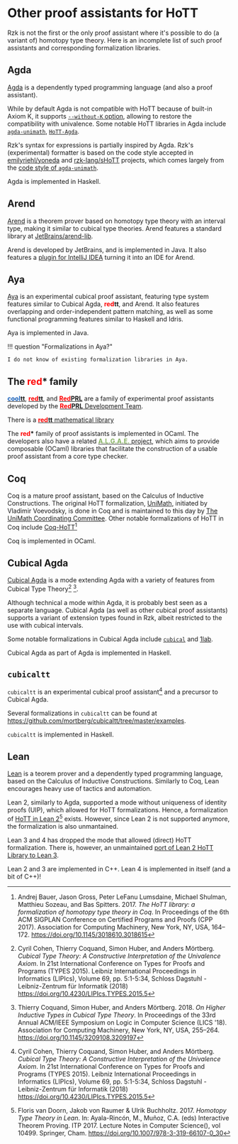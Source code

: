 # Other proof assistants for HoTT

Rzk is not the first or the only proof assistant where it's possible to do (a variant of) homotopy type theory.
Here is an incomplete list of such proof assistants and corresponding formalization libraries.

## Agda

[Agda](https://agda.readthedocs.io/en/latest/) is a dependently typed programming language (and also a proof assistant).

While by default Agda is not compatible with HoTT because of built-in Axiom K,
it supports [`--without-K` option](https://agda.readthedocs.io/en/v2.6.1/language/without-k.html#without-k), allowing to restore the compatibility with univalence.
Some notable HoTT libraries in Agda include [`agda-unimath`](https://unimath.github.io/agda-unimath/),
[`HoTT-Agda`](https://github.com/hott/hott-agda/).

Rzk's syntax for expressions is partially inspired by Agda.
Rzk's (experimental) formatter is based on the code style accepted in [emilyriehl/yoneda](https://github.com/emilyriehl/yoneda) and [rzk-lang/sHoTT](https://github.com/rzk-lang/sHoTT) projects,
which comes largely from the [code style of `agda-unimath`](https://unimath.github.io/agda-unimath/CODINGSTYLE.html).

Agda is implemented in Haskell.

## Arend

[Arend](https://arend-lang.github.io) is a theorem prover based on homotopy type theory with an interval type,
making it similar to cubical type theories. Arend features a standard library at [JetBrains/arend-lib](https://github.com/JetBrains/arend-lib).

Arend is developed by JetBrains, and is implemented in Java.
It also features a [plugin for IntelliJ IDEA](https://arend-lang.github.io/about/intellij-features) turning it into an IDE for Arend.

## Aya

[Aya](https://www.aya-prover.org) is an experimental cubical proof assistant,
featuring type system features similar to Cubical Agda, <b><span style="color: red">red</span>tt</b>, and Arend.
It also features overlapping and order-independent pattern matching, as well as
some functional programming features similar to Haskell and Idris.

Aya is implemented in Java.

!!! question "Formalizations in Aya?"

    I do not know of existing formalization libraries in Aya.

## The <b><span style="color: red">red</span>*</b> family

[<b><span style="color: #135cb7;">cool</span>tt</b>](https://github.com/redprl/cooltt), [<b><span style="color: red">red</span>tt</b>](https://github.com/redprl/redtt), and [<b><span style="color: red">Red</span>PRL</b>](https://redprl.readthedocs.io/en/latest/) are a family of experimental proof assistants developed by the [<b><span style="color: red">Red</span>PRL</b> Development Team](https://redprl.org).

There is a [<b><span style="color: red">red</span>tt</b> mathematical library](https://github.com/RedPRL/redtt/tree/master/library)

The <b><span style="color: red">red</span>*</b> family of proof assistants is implemented in OCaml.
The developers also have a related [<b><span style="color: rgb(133, 177, 96);">A.L.G.A.E.<span></b> project](https://redprl.org/#algae),
which aims to provide composable (OCaml) libraries that facilitate the construction of a usable proof assistant from a core type checker.

## Coq

Coq is a mature proof assistant, based on the Calculus of Inductive Constructions.
The original HoTT formalization, [UniMath](https://github.com/UniMath/UniMath),
initiated by Vladimir Voevodsky, is done in Coq and is maintained to this day by
[The UniMath Coordinating Committee](https://github.com/UniMath/UniMath#the-unimath-coordinating-committee).
Other notable formalizations of HoTT in Coq include [Coq-HoTT](https://github.com/HoTT/Coq-HoTT)[^3]

Coq is implemented in OCaml.

## Cubical Agda
[Cubical Agda](https://agda.readthedocs.io/en/latest/language/cubical.html) is a mode extending Agda with a variety of features from Cubical Type Theory[^1] [^2].

Although technical a mode within Agda, it is probably best seen as a separate language.
Cubical Agda (as well as other cubical proof assistants) supports a variant of extension types found in Rzk,
albeit restricted to the use with cubical intervals.

Some notable formalizations in Cubical Agda include [`cubical`](https://github.com/agda/cubical) and [1lab](https://1lab.dev).

Cubical Agda as part of Agda is implemented in Haskell.

## `cubicaltt`

`cubicaltt` is an experimental cubical proof assistant[^1] and a precursor to Cubical Agda.

Several formalizations in `cubicaltt` can be found at <https://github.com/mortberg/cubicaltt/tree/master/examples>.

`cubicaltt` is implemented in Haskell.

## Lean

[Lean](https://lean-lang.org) is a teorem prover and a dependently typed programming language, based on the Calculus of Inductive Constructions.
Similarly to Coq, Lean encourages heavy use of tactics and automation.

Lean 2, similarly to Agda, supported a mode without uniqueness of identity proofs (UIP),
which allowed for HoTT formalizations.
Hence, a formalization of [HoTT in Lean 2](https://github.com/leanprover/lean2/tree/master/hott)[^4] exists.
However, since Lean 2 is not supported anymore, the formalization is also unmantained.

Lean 3 and 4 has dropped the mode that allowed (direct) HoTT formalization.
There is, however, an unmaintained [port of Lean 2 HoTT Library to Lean 3](https://github.com/gebner/hott3).

Lean 2 and 3 are implemented in C++.
Lean 4 is implemented in itself (and a bit of C++)!

[^1]:
    Cyril Cohen, Thierry Coquand, Simon Huber, and Anders Mörtberg.
    _Cubical Type Theory: A Constructive Interpretation of the Univalence Axiom_.
    In 21st International Conference on Types for Proofs and Programs (TYPES 2015).
    Leibniz International Proceedings in Informatics (LIPIcs), Volume 69, pp. 5:1-5:34, Schloss Dagstuhl - Leibniz-Zentrum für Informatik (2018)
    <https://doi.org/10.4230/LIPIcs.TYPES.2015.5>

[^2]:
    Thierry Coquand, Simon Huber, and Anders Mörtberg.
    2018. _On Higher Inductive Types in Cubical Type Theory_.
    In Proceedings of the 33rd Annual ACM/IEEE Symposium on Logic in Computer Science (LICS '18).
    Association for Computing Machinery, New York, NY, USA, 255–264.
    <https://doi.org/10.1145/3209108.3209197>

[^3]:
    Andrej Bauer, Jason Gross, Peter LeFanu Lumsdaine, Michael Shulman, Matthieu Sozeau, and Bas Spitters.
    2017. _The HoTT library: a formalization of homotopy type theory in Coq_.
    In Proceedings of the 6th ACM SIGPLAN Conference on Certified Programs and Proofs (CPP 2017).
    Association for Computing Machinery, New York, NY, USA, 164–172.
    <https://doi.org/10.1145/3018610.3018615>

[^4]:
    Floris van Doorn, Jakob von Raumer & Ulrik Buchholtz.
    2017. _Homotopy Type Theory in Lean_.
    In: Ayala-Rincón, M., Muñoz, C.A. (eds) Interactive Theorem Proving. ITP 2017.
    Lecture Notes in Computer Science(), vol 10499. Springer, Cham.
    <https://doi.org/10.1007/978-3-319-66107-0_30>
